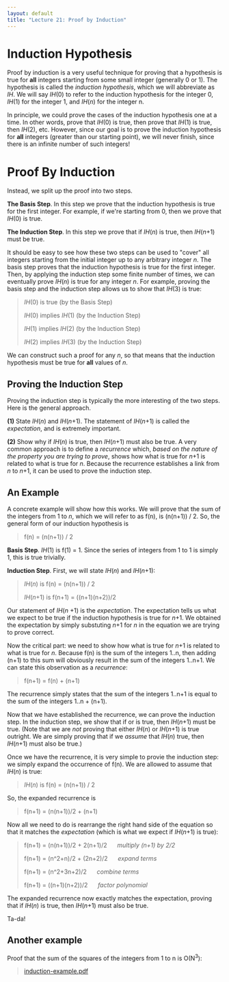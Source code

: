 ```yaml
---
layout: default
title: "Lecture 21: Proof by Induction"
---
```


Induction Hypothesis
====================

Proof by induction is a very useful technique for proving that a hypothesis is true for **all** integers starting from some small integer (generally 0 or 1). The hypothesis is called the *induction hypothesis*, which we will abbreviate as *IH*. We will say *IH*(0) to refer to the induction hypothesis for the integer 0, *IH*(1) for the integer 1, and *IH*(*n*) for the integer n.

In principle, we could prove the cases of the induction hypothesis one at a time. In other words, prove that *IH*(0) is true, then prove that *IH*(1) is true, then *IH*(2), etc. However, since our goal is to prove the induction hypothesis for **all** integers (greater than our starting point), we will never finish, since there is an infinite number of such integers!

Proof By Induction
==================

Instead, we split up the proof into two steps.

**The Basis Step**. In this step we prove that the induction hypothesis is true for the first integer. For example, if we're starting from 0, then we prove that *IH*(0) is true.

**The Induction Step**. In this step we prove that if *IH*(*n*) is true, then *IH*(*n*+1) must be true.

It should be easy to see how these two steps can be used to "cover" all integers starting from the initial integer up to any arbitrary integer *n*. The basis step proves that the induction hypothesis is true for the first integer. Then, by applying the induction step some finite number of times, we can eventually prove *IH*(*n*) is true for any integer *n*. For example, proving the basis step and the induction step allows us to show that *IH*(3) is true:

> *IH*(0) is true (by the Basis Step)
>
> *IH*(0) implies *IH*(1) (by the Induction Step)
>
> *IH*(1) implies *IH*(2) (by the Induction Step)
>
> *IH*(2) implies *IH*(3) (by the Induction Step)

We can construct such a proof for any *n*, so that means that the induction hypothesis must be true for **all** values of *n*.

Proving the Induction Step
--------------------------

Proving the induction step is typically the more interesting of the two steps. Here is the general approach.

**(1)** State *IH*(*n*) and *IH*(*n*+1). The statement of *IH*(*n*+1) is called the *expectation*, and is extremely important.

**(2)** Show why if *IH*(*n*) is true, then *IH*(*n*+1) must also be true. A very common approach is to define a *recurrence* which, *based on the nature of the property you are trying to prove*, shows how what is true for *n*+1 is related to what is true for *n*. Because the recurrence establishes a link from *n* to *n*+1, it can be used to prove the induction step.

An Example
----------

A concrete example will show how this works. We will prove that the sum of the integers from 1 to *n*, which we will refer to as f(n), is (n(n+1)) / 2. So, the general form of our induction hypothesis is

> f(n) = (n(n+1)) / 2

**Basis Step**. *IH*(1) is f(1) = 1. Since the series of integers from 1 to 1 is simply 1, this is true trivially.

**Induction Step**. First, we will state *IH*(*n*) and *IH*(*n*+1):

> *IH*(*n*) is f(n) = (n(n+1)) / 2
>
> *IH*(*n*+1) is f(n+1) = ((n+1)(n+2))/2

Our statement of *IH*(*n* +1) is the *expectation*. The expectation tells us what we expect to be true if the induction hypothesis is true for *n*+1. We obtained the expectation by simply substuting *n*+1 for *n* in the equation we are trying to prove correct.

Now the critical part: we need to show how what is true for *n*+1 is related to what is true for *n*. Because f(n) is the sum of the integers 1..n, then adding (n+1) to this sum will obviously result in the sum of the integers 1..n+1. We can state this observation as a *recurrence*:

> f(n+1) = f(n) + (n+1)

The recurrence simply states that the sum of the integers 1..n+1 is equal to the sum of the integers 1..n + (n+1).

Now that we have established the recurrence, we can prove the induction step. In the induction step, we show that if or is true, then *IH*(*n*+1) must be true. (Note that we are *not* proving that either *IH*(*n*) or *IH*(*n*+1) is true outright. We are simply proving that if we *assume* that *IH*(*n*) true, then *IH*(*n*+1) must also be true.)

Once we have the recurrence, it is very simple to provie the induction step: we simply expand the occurrence of f(n). We are allowed to assume that *IH*(*n*) is true:

> *IH*(*n*) is f(n) = (n(n+1)) / 2

So, the expanded recurrence is

> f(n+1) = (n(n+1))/2 + (n+1)

Now all we need to do is rearrange the right hand side of the equation so that it matches the *expectation* (which is what we expect if *IH*(*n*+1) is true):

> f(n+1) = (n(n+1))/2 + 2(n+1)/2 &nbsp;&nbsp;&nbsp;&nbsp; *multiply (n+1) by 2/2*
>
> f(n+1) = (n^2+n)/2 + (2n+2)/2 &nbsp;&nbsp;&nbsp;&nbsp; *expand terms*
>
> f(n+1) = (n^2+3n+2)/2 &nbsp;&nbsp;&nbsp;&nbsp; *combine terms*
>
> f(n+1) = ((n+1)(n+2))/2 &nbsp;&nbsp;&nbsp;&nbsp; *factor polynomial*

The expanded recurrence now exactly matches the expectation, proving that if *IH*(*n*) is true, then *IH*(*n*+1) must also be true.

Ta-da!

## Another example

Proof that the sum of the squares of the integers from 1 to n is O(N<sup>3</sup>):

> [induction-example.pdf](induction-example.pdf)
